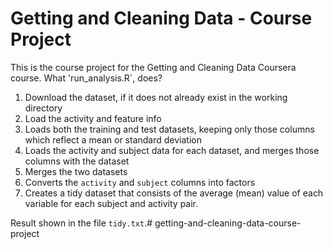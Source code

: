 # Getting and Cleaning Data - Course Project

This is the course project for the Getting and Cleaning Data Coursera course.
What 'run_analysis.R`, does?

1. Download the dataset, if it does not already exist in the working directory
2. Load the activity and feature info
3. Loads both the training and test datasets, keeping only those columns which
   reflect a mean or standard deviation
4. Loads the activity and subject data for each dataset, and merges those
   columns with the dataset
5. Merges the two datasets
6. Converts the `activity` and `subject` columns into factors
7. Creates a tidy dataset that consists of the average (mean) value of each
   variable for each subject and activity pair.

Result shown in the file `tidy.txt`.# getting-and-cleaning-data-course-project
